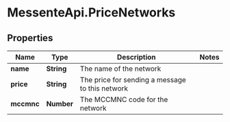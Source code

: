 # MessenteApi.PriceNetworks

## Properties
Name | Type | Description | Notes
------------ | ------------- | ------------- | -------------
**name** | **String** | The name of the network | 
**price** | **String** | The price for sending a message to this network | 
**mccmnc** | **Number** | The MCCMNC code for the network | 


